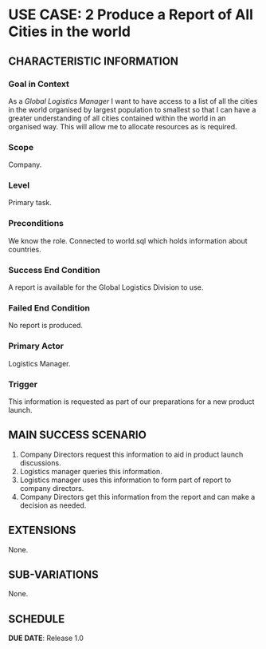 # USE CASE: 2 Produce a Report of All Cities in the world

## CHARACTERISTIC INFORMATION

### Goal in Context

As a *Global Logistics Manager* I want to have access to a list of all the cities in the world organised by largest population to smallest so that I can have a greater understanding of all cities contained within the world in an organised way. This will allow me to allocate resources as is required.

### Scope

Company.

### Level

Primary task.

### Preconditions

We know the role.  Connected to world.sql which holds information about countries.

### Success End Condition

A report is available for the Global Logistics Division to use.

### Failed End Condition

No report is produced.

### Primary Actor

Logistics Manager.

### Trigger

This information is requested as part of our preparations for a new product launch.

## MAIN SUCCESS SCENARIO

1. Company Directors request this information to aid in product launch discussions.
2. Logistics manager queries this information.
3. Logistics manager uses this information to form part of report to company directors.
4. Company Directors get this information from the report and can make a decision as needed.

## EXTENSIONS
None.

## SUB-VARIATIONS

None.

## SCHEDULE

**DUE DATE**: Release 1.0
